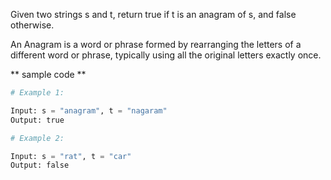 Given two strings s and t, return true if t is an anagram of s, and false otherwise.

An Anagram is a word or phrase formed by rearranging the letters of a different word or phrase, typically using all the original letters exactly once.

 
** sample code ** 

```Python
# Example 1:

Input: s = "anagram", t = "nagaram"
Output: true

# Example 2:

Input: s = "rat", t = "car"
Output: false

```
